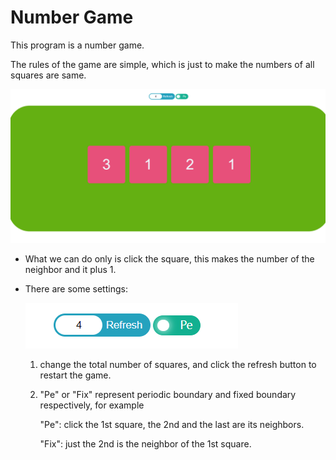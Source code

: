 # Number Game

This program is a number game. 

The rules of the game are simple, which is just to make the numbers of all squares are same.

![image-20230101201307387](https://raw.githubusercontent.com/Tikmoing/NumberGame/main/fig/image-20230101201307387.png)

+ What we can do only is click the square, this makes the number of the neighbor and it plus 1. 

+ There are some settings:

  ![image-20230101201608981](https://raw.githubusercontent.com/Tikmoing/NumberGame/main/fig/image-20230101201608981.png)

  1.  change the total number of squares, and click the refresh button to restart the game.

  2. "Pe" or "Fix" represent periodic boundary and fixed boundary respectively, for example

     "Pe":  click the 1st square, the 2nd and the last are its neighbors.

     "Fix":  just the 2nd is the neighbor of the 1st square. 
